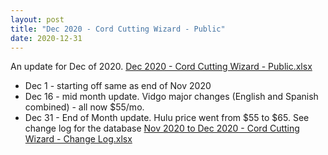 ```yaml
---
layout: post
title: "Dec 2020 - Cord Cutting Wizard - Public"
date: 2020-12-31
---
```

<p>An update for Dec of 2020. <a href="/Dec 2020 - Cord Cutting Wizard - Public.xlsx">Dec 2020 - Cord Cutting Wizard - Public.xlsx</a>
  <p>
    <ul>
      <li>Dec 1 - starting off same as end of Nov 2020
      <li>Dec 16 - mid month update. Vidgo major changes (English and Spanish combined) - all now $55/mo.
      <li>Dec 31 - End of Month update. Hulu price went from $55 to $65. See change log for the database <a href="/Nov 2020 to Dec 2020 - Cord Cutting Wizard - Change Log.xlsx">Nov 2020 to Dec 2020 - Cord Cutting Wizard - Change Log.xlsx</a>
